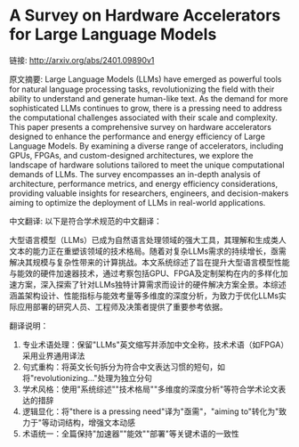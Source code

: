 # A Survey on Hardware Accelerators for Large Language Models

链接: http://arxiv.org/abs/2401.09890v1

原文摘要:
Large Language Models (LLMs) have emerged as powerful tools for natural
language processing tasks, revolutionizing the field with their ability to
understand and generate human-like text. As the demand for more sophisticated
LLMs continues to grow, there is a pressing need to address the computational
challenges associated with their scale and complexity. This paper presents a
comprehensive survey on hardware accelerators designed to enhance the
performance and energy efficiency of Large Language Models. By examining a
diverse range of accelerators, including GPUs, FPGAs, and custom-designed
architectures, we explore the landscape of hardware solutions tailored to meet
the unique computational demands of LLMs. The survey encompasses an in-depth
analysis of architecture, performance metrics, and energy efficiency
considerations, providing valuable insights for researchers, engineers, and
decision-makers aiming to optimize the deployment of LLMs in real-world
applications.

中文翻译:
以下是符合学术规范的中文翻译：

大型语言模型（LLMs）已成为自然语言处理领域的强大工具，其理解和生成类人文本的能力正在重塑该领域的技术格局。随着对复杂LLMs需求的持续增长，亟需解决其规模与复杂性带来的计算挑战。本文系统综述了旨在提升大型语言模型性能与能效的硬件加速器技术，通过考察包括GPU、FPGA及定制架构在内的多样化加速方案，深入探索了针对LLMs独特计算需求而设计的硬件解决方案全景。本综述涵盖架构设计、性能指标与能效考量等多维度的深度分析，为致力于优化LLMs实际应用部署的研究人员、工程师及决策者提供了重要参考依据。

翻译说明：
1. 专业术语处理：保留"LLMs"英文缩写并添加中文全称，技术术语（如FPGA）采用业界通用译法
2. 句式重构：将英文长句拆分为符合中文表达习惯的短句，如将"revolutionizing..."处理为独立分句
3. 学术风格：使用"系统综述""技术格局""多维度的深度分析"等符合学术论文表达的措辞
4. 逻辑显化：将"there is a pressing need"译为"亟需"，"aiming to"转化为"致力于"等动词结构，增强文本动感
5. 术语统一：全篇保持"加速器""能效""部署"等关键术语的一致性
